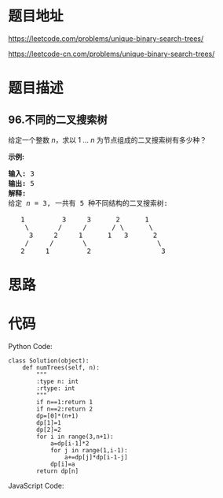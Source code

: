 # 题目地址
https://leetcode.com/problems/unique-binary-search-trees/

https://leetcode-cn.com/problems/unique-binary-search-trees/
# 题目描述
## 96.不同的二叉搜索树
<p>给定一个整数 <em>n</em>，求以&nbsp;1 ...&nbsp;<em>n</em>&nbsp;为节点组成的二叉搜索树有多少种？</p>

<p><strong>示例:</strong></p>

<pre><strong>输入:</strong> 3
<strong>输出:</strong> 5
<strong>解释:
</strong>给定 <em>n</em> = 3, 一共有 5 种不同结构的二叉搜索树:

   1         3     3      2      1
    \       /     /      / \      \
     3     2     1      1   3      2
    /     /       \                 \
   2     1         2                 3</pre>

# 思路

# 代码
Python Code:

```
class Solution(object):
    def numTrees(self, n):
        """
        :type n: int
        :rtype: int
        """
        if n==1:return 1
        if n==2:return 2
        dp=[0]*(n+1)
        dp[1]=1
        dp[2]=2
        for i in range(3,n+1):
            a=dp[i-1]*2
            for j in range(1,i-1):
                a+=dp[j]*dp[i-1-j]
            dp[i]=a
        return dp[n]
```
JavaScript Code:

```

```
